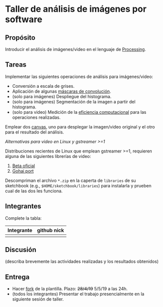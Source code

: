 # Taller de análisis de imágenes por software

## Propósito

Introducir el análisis de imágenes/video en el lenguaje de [Processing](https://processing.org/).

## Tareas

Implementar las siguientes operaciones de análisis para imágenes/video:

* Conversión a escala de grises.
* Aplicación de algunas [máscaras de convolución](https://en.wikipedia.org/wiki/Kernel_(image_processing)).
* (solo para imágenes) Despliegue del histograma.
* (solo para imágenes) Segmentación de la imagen a partir del histograma.
* (solo para video) Medición de la [eficiencia computacional](https://processing.org/reference/frameRate.html) para las operaciones realizadas.

Emplear dos [canvas](https://processing.org/reference/PGraphics.html), uno para desplegar la imagen/video original y el otro para el resultado del análisis.

_Alternativas para video en Linux y gstreamer >=1_

Distribuciones recientes de Linux que emplean gstreamer >=1, requieren alguna de las siguientes librerías de video:

1. [Beta oficial](https://github.com/processing/processing-video/releases)
2. [Gohai port](https://github.com/gohai/processing-video/releases/tag/v1.0.2)

Descompriman el archivo `*.zip` en la caperta de `libraries` de su sketchbook (e.g., `$HOME/sketchbook/libraries`) para instalarla y prueben cual de las dos les funciona.

## Integrantes

Complete la tabla:

| Integrante | github nick |
|------------|-------------|
|            |             |

## Discusión

(describa brevemente las actividades realizadas y los resultados obtenidos)

## Entrega

* Hacer [fork](https://help.github.com/articles/fork-a-repo/) de la plantilla. Plazo: ~~28/4/19~~ 5/5/19 a las 24h.
* (todos los integrantes) Presentar el trabajo presencialmente en la siguiente sesión de taller.
